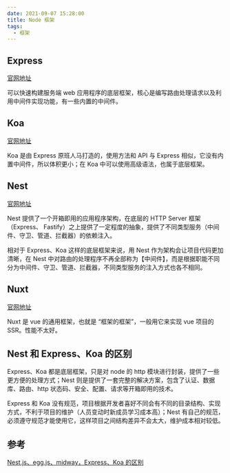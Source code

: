 ```yaml
---
date: 2021-09-07 15:28:00
title: Node 框架
tags:
  - 框架
---
```


## Express

[官网地址](https://www.expressjs.com.cn/)

可以快速构建服务端 web 应用程序的底层框架，核心是编写路由处理请求以及利用中间件实现功能，有一些内置的中间件。

## Koa

[官网地址](https://koa.bootcss.com/)

Koa 是由 Express 原班人马打造的，使用方法和 API 与 Express 相似，它没有内置中间件，所以体积更小；在 Koa 中可以使用高级语法，也属于底层框架。

## Nest

[官网地址](https://docs.nestjs.cn/)

Nest 提供了一个开箱即用的应用程序架构，在底层的 HTTP Server 框架（Express、 Fastify）之上提供了一定程度的抽象，提供了不同类型服务（中间件、守卫、管道、拦截器）的依赖注入。

相对于 Express、Koa 这样的底层框架来说，用 Nest 作为架构会让项目代码更加清晰，在 Nest 中对路由的处理程序不再全部称为【中间件】，而是根据职能不同分为中间件、守卫、管道、拦截器，不同类型服务的注入方式也各不相同。

## Nuxt

[官网地址](https://www.nuxtjs.cn/)

Nuxt 是 vue 的通用框架，也就是 “框架的框架”，一般用它来实现 vue 项目的 SSR。性能不太好。

## Nest 和 Express、Koa 的区别

Express、Koa 都是底层框架，只是对 node 的 http 模块进行封装，提供了一些更方便的处理方式；Nest 则是提供了一套完整的解决方案，包含了认证、数据库、路由、http 状态码、安全、配置、请求等开箱即用的技术。

Express 和 Koa 没有规范，项目根据开发者喜好不同会有不同的目录结构、实现方式，不利于项目的维护（人员变动时新成员学习成本高）；Nest 有自己的规范，必须遵守规范才能使用它，这样项目之间结构差异不会太大，维护成本相对较低。

## 参考

[Nest.js、egg.js、midway，Express、Koa 的区别](https://blog.csdn.net/csdn_haow/article/details/101512411)
